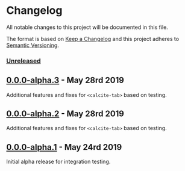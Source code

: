 # Changelog

All notable changes to this project will be documented in this file.

The format is based on [Keep a Changelog](http://keepachangelog.com/en/1.0.0/)
and this project adheres to [Semantic Versioning](http://semver.org/spec/v2.0.0.html).

### [Unreleased][HEAD]

## [0.0.0-alpha.3] - May 28rd 2019

Additional features and fixes for `<calcite-tab>` based on testing.


## [0.0.0-alpha.2] - May 28rd 2019

Additional features and fixes for `<calcite-tab>` based on testing.

## [0.0.0-alpha.1] - May 24rd 2019

Initial alpha release for integration testing.

[0.0.0-alpha.3]: https://github.com/Esri/arcgis-rest-js/compare/v0.0.0-alpha.2...v0.0.0-alpha.3 "v0.0.0-alpha.3"
[0.0.0-alpha.2]: https://github.com/Esri/arcgis-rest-js/compare/v0.0.0-alpha.1...v0.0.0-alpha.2 "v0.0.0-alpha.2"
[0.0.0-alpha.1]: https://github.com/Esri/arcgis-rest-js/compare/dafb2312835ec6fef134d0d2b20aabd1dfe907cf...v0.0.0-alpha.1 "v0.0.0-alpha.1"
[HEAD]: https://github.com/ArcGIS/calcite-components/compare/v0.0.0-alpha.1...HEAD "Unreleased Changes"
